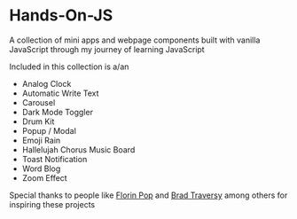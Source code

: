 # Hands-On-JS

A collection of mini apps and webpage components built with vanilla JavaScript through my journey of learning JavaScript

Included in this collection is a/an

- Analog Clock
- Automatic Write Text
- Carousel
- Dark Mode Toggler
- Drum Kit
- Popup / Modal
- Emoji Rain
- Hallelujah Chorus Music Board
- Toast Notification
- Word Blog
- Zoom Effect


Special thanks to people like [Florin Pop](https://www.youtube.com/channel/UCeU-1X402kT-JlLdAitxSMA) and [Brad Traversy](https://www.youtube.com/channel/UC29ju8bIPH5as8OGnQzwJyA) among others for inspiring these projects

